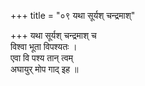 +++
title = "०९ यथा सूर्यश् चन्द्रमाश्"

+++
यथा सूर्यश् चन्द्रमाश् च  
विश्वा भूता विपश्यतः ।  
एवा वि पश्य तान् त्वम्  
अघायुर् मोप गाद् इह ॥